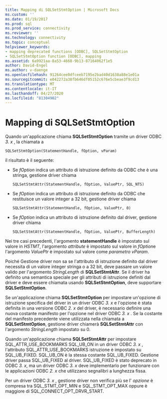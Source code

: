 ```yaml
---
title: Mapping di SQLSetStmtOption | Microsoft Docs
ms.custom: ''
ms.date: 01/19/2017
ms.prod: sql
ms.prod_service: connectivity
ms.reviewer: ''
ms.technology: connectivity
ms.topic: conceptual
helpviewer_keywords:
- mapping deprecated functions [ODBC], SQLSetStmtOption
- SQLSetStmtOption function [ODBC], mapping
ms.assetid: 6a9921aa-8a53-4668-9b13-87164062f1e5
author: David-Engel
ms.author: v-daenge
ms.openlocfilehash: 91264cee0dfceeb7195e2bad40d1638a88e1e01a
ms.sourcegitcommit: e042272a38fb646df05152c676e5cbeae3f9cd13
ms.translationtype: MT
ms.contentlocale: it-IT
ms.lasthandoff: 04/27/2020
ms.locfileid: "81304902"
---
```

# <a name="sqlsetstmtoption-mapping"></a>Mapping di SQLSetStmtOption
Quando un'applicazione chiama **SQLSetStmtOption** tramite un driver ODBC *3. x* , la chiamata a  
  
```  
SQLSetStmtOption(StatementHandle, fOption, vParam)  
```  
  
 il risultato è il seguente:  
  
-   Se *fOption* indica un attributo di istruzione definito da ODBC che è una stringa, gestione driver chiama  
  
    ```  
    SQLSetStmtAttr(StatementHandle, fOption, ValuePtr, SQL_NTS)  
    ```  
  
-   Se *fOption* indica un attributo di istruzione definito da ODBC che restituisce un valore integer a 32 bit, gestione driver chiama  
  
    ```  
    SQLSetStmtAttr(StatementHandle, fOption, ValuePtr, 0)  
    ```  
  
-   Se *fOption* indica un attributo di istruzione definito dal driver, gestione driver chiama  
  
    ```  
    SQLSetStmtAttr(StatementHandle, fOption, ValuePtr, BufferLength)  
    ```  
  
 Nei tre casi precedenti, l'argomento **statementHandle** è impostato sul valore in *HSTMT*, l'argomento *attribute* è impostato sul valore in *fOption*e l'argomento *ValuePtr* è impostato sul valore come *parametro vParam*.  
  
 Poiché Gestione driver non sa se l'attributo di istruzione definito dal driver necessita di un valore integer stringa o a 32 bit, deve passare un valore valido per l'argomento *StringLength* di **SQLSetStmtAttr**. Se il driver ha definito una semantica speciale per gli attributi di istruzione definiti dal driver e deve essere chiamata usando **SQLSetStmtOption**, deve supportare **SQLSetStmtOption**.  
  
 Se un'applicazione chiama **SQLSetStmtOption** per impostare un'opzione di istruzione specifica del driver in un driver ODBC *3. x* e l'opzione è stata definita in una versione ODBC *2. x* del driver, è necessario definire una nuova costante manifesto per l'opzione nel driver ODBC *3. x* . Se la costante del manifesto precedente viene utilizzata nella chiamata a **SQLSetStmtOption**, gestione driver chiamerà **SQLSetStmtAttr** con l'argomento *StringLength* impostato su 0.  
  
 Quando un'applicazione chiama **SQLSetStmtAttr** per impostare SQL_ATTR_USE_BOOKMARKS SQL_UB_ON in un driver ODBC *3. x* , l'attributo SQL_ATTR_USE_BOOKMARKS istruzione è impostato su SQL_UB_FIXED. SQL_UB_ON è la stessa costante SQL_UB_FIXED. Gestione driver passa SQL_UB_FIXED al driver. SQL_UB_FIXED è stato deprecato in ODBC *3. x*, ma un driver ODBC *3. x* deve implementarlo per funzionare con le applicazioni ODBC *2. x* che utilizzano segnalibri a lunghezza fissa.  
  
 Per un driver ODBC *3. x* , gestione driver non verifica più se l' *opzione* è compresa tra SQL_STMT_OPT_MIN e SQL_STMT_OPT_MAX oppure è maggiore di SQL_CONNECT_OPT_DRVR_START.
